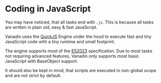 # Coding in JavaScript

You may have noticed, that all tasks end with `.js`. This is because all tasks are written in plain old, easy & fast JavaScript.

Vanadin uses the [QuickJS](https://bellard.org/quickjs/) Engine under the hood to execute fast and tiny JavaScript code with a tiny runtime and small footprint.

The engine supports most of the [ES2023](https://tc39.es/ecma262/2023/) specification. Due to most tasks not requiring advanced features, Vanadin only supports most basic JavaScript with BaseObject support.

It should also be kept in mind, that scripts are executed in non-global scope and are not strict by default.
